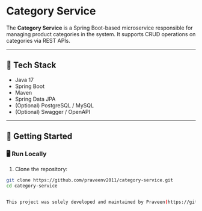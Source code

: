 # Category Service

The **Category Service** is a Spring Boot-based microservice responsible for managing product categories in the system. It supports CRUD operations on categories via REST APIs.

---

## 🧰 Tech Stack

- Java 17
- Spring Boot
- Maven
- Spring Data JPA
- (Optional) PostgreSQL / MySQL
- (Optional) Swagger / OpenAPI

---

## 🚀 Getting Started

### 🖥️ Run Locally

1. Clone the repository:
```bash
git clone https://github.com/praveenv2011/category-service.git
cd category-service


This project was solely developed and maintained by Praveen(https://github.com/praveenv2011).
